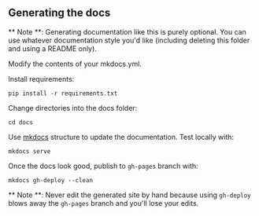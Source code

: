 Generating the docs
----------

** Note **: Generating documentation like this is purely optional. You can use whatever documentation style you'd like (including deleting this folder and using a README only).

Modify the contents of your mkdocs.yml.

Install requirements:

    pip install -r requirements.txt

Change directories into the docs folder:

    cd docs

Use [mkdocs](http://www.mkdocs.org/) structure to update the documentation. Test locally with:

    mkdocs serve

Once the docs look good, publish to `gh-pages` branch with:

    mkdocs gh-deploy --clean

** Note **: Never edit the generated site by hand because using `gh-deploy` blows away the `gh-pages` branch and you'll lose your edits.
